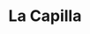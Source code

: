 ---
title: La Capilla
nombre_comunidad: La Capilla
municipio: El Bagre
departamento: Antioquia
descripcion: >-
  Comunidad ubicada a  2 horas del casco urbano,  territorio permeado por el
  conflicto armado que ha dejado afectaciones económicas y psicosociales en las
  personas de la comunidad.

  Al mismo tiempo este territorio ha sido afectado por otro fenómeno, como las
  crecientes súbitas durante época de invierno, debido a las quebradas que allí
  se encuentran, lo que ha traído consigo familias damnificadas que se han
  reubicado dentro de la misma comunidad.

  Por otro lado, esta comunidad posee una riqueza de culturas, la mayoría sus
  pobladores provienen de otros departamentos, Córdoba, Quibdó, Sucre y Bolívar,
  que llegaron hace años en busca de mejores condiciones de vida.

  Es una comunidad que comparten prácticas religiosas (principalmente cristiana)
  y costumbres, que las agrupa y cohesiona. Por ser una comunidad pequeña, los
  lazos vecinales son muy cercanos, todos se conocen y trabajan
  cooperativamente.

  La Comunidad hace parte del proceso de reparación colectiva del corregimiento
  de Puerto López, implementado por la Unidad de víctimas en el marco de la
  política pública de víctimas (Ley 1448)"
num_personas: 175
num_familias: 38
min_distancia_casco_urbano: 90
km_distancia_casco_urbano: 50
vias_acceso: >-
  Se encuentra a 2 horas del casco urbano, vía destapada, con algunos tramos de
  mayor dificultad de acceso. En temporadas de lluvia podría dificultarse la
  movilidad.
infraestructura_comunitaria:
  - >-
    * Institución educativa de preescolar a 5to grado en muy mal estado (20
    NN). 

    * Caseta comunal (Mejorada y dotada en el marco de los PDET).

    * Cancha de futbol
notas_infraestructura_comunitaria: null
liderazgo_comunidad:
  - >-
    La Capilla cuenta con liderazgos represntativos como el presidente de la JAC
    que no solo se caracteriza por su liderazgo en la vereda si no a nivel
  - ' municipal'
  - |2-
     departamental y nacional¡.
    Se identifican liderazgos tanto de hombres como de mujeres
  - ' los cuales trabajan en pro de la comunidad'
  - ' que se evidencia en el funcionamiento de la JAC y su organización por comités de trabajo: salud'
  - ' deporte'
  - ' ambiente y educación. Se destaca que cada habitante de la comunidad hace parte de uno de estos comités; fomentando los nuevos liderazgos y el aprendizaje recíproco.'
inclusion_diversidad_genero: >-
  Comunidad que se reconoce como población afrodescendiente. Mujeres organizadas
  y con liderazgos representativos en la vereda. Se identifica población en
  condición de discapacidad principalmente cognitiva y auditiva.
comentarios_conectividad: null
punto_SOLE: 'Tienda de Emilton '
comentarios_punto_SOLE:
  - >-
    https://padlet.com/lacapillacomunidad/sole-comunidad-la-capilla-hf7kzw6wg6ao9nmm
ppales_actividades_economicas_vocacion_productiva:
  - Cultivos agrícolas para la seguridad alimentaria (yuca
  - ' plátano'
  - ' sandia'
  - ' arroz )'
comentarios_ppales_actividades_economicas_vocacion_productiva: null
comunidad_sostenible_uso_suelo: null
org_con_proyeccion: []
servicios_publicos_comunidades_focalizadas: []
comunidades_focalizadas_educacion_infraestructura_educativa:
  - Cuenta con un centro educativo  rural
  - ' (preescolar - 5). Estudian actualmente 20 NN.  La infraestructura está en pésimas condiciones'
  - ' no cuenta con unidades sanitarias '
  - |2-
     solo un salón disponible y con sillas en mal estado.
    Los estudiantes de  bachillerato
  - ' se trasladan a la vereda La Bonga  Institución Educativa Villa Chica'
  - ' la cual se encuentra en adecuadas condiciones.'
comunidades_focalizadas_practicas_organizativas: []
conectividad_minima: Malo
iniciativas_priorizadas:
  - Sandia
org_focalizada: []
riesgo: null
otros_programas_USAID: []
alianzas_colaboradores: []
posibilidad_iniciativas_conjuntas_aliados_2: []
actividades_ocio:
  - >-
    Acciones colectivas que realiza la comunidad mensualmente enfocados en el
    bienestar comunitario. 

    Reuniones periódicas que realiza la JAC. 

    Encuentros religiosos
  - ' deportivos y culturales. '
medios_comunicacion_narrativas_locales:
  - |-
    Medio Municipal http://www.elbagre.com.co/
    Radio Vida (municipal) - Emisora Comunitaria
    Emisora La Nuestra
    Emisora Latina Stereo
num_visitas_realizadas: null
num_diagnosticos_rurales_participativos_realizados: null
infraestructura_salud_atencion_psicosocial:
  - >-
    La vereda cuenta con un puesto de Malaria y una persona de la comunidad
    formada para realizar las pruebas
  - >2-
     
    Se resalta que en la comunidad La Capilla los habitantes tienen poco acceso
    a servicios de salud
  - |2-
     por  falta recurso económico para el desplazamiento y la distancia al casco urbano.
    Participan de la brigada de salud mental que hace la Cruz Roja Colombiana
  - ' 1 o 2 veces por año siendo una oportunidad de acceder a los servicios de odontología'
  - ' medicina general'
  - ' crecimiento y desarrollo'
  - >2-
     citología.
    Participación en el proceso de rehabilitación psicosocial (Estrategia
    Entrelazando)
  - ' liderada por la unidad de víctimas en el marco del proceso de reparación colectiva'
notas_infraestructura_salud_atencion_psicosocial: null
num_visitas_predio: null
url: /comunidad-focalizada/la-capilla
layout: single
download_file: /reportes/la-capilla.pdf

---